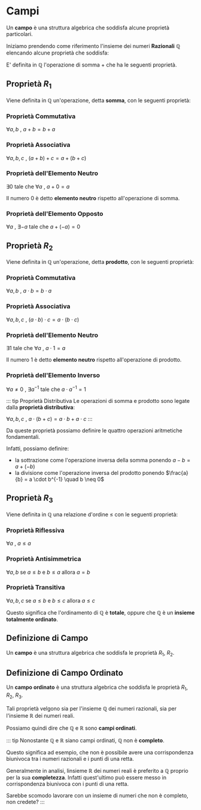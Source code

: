# Campi

Un **campo** è una struttura algebrica che soddisfa alcune proprietà particolari.

Iniziamo prendendo come riferimento l'insieme dei numeri **Razionali** $\mathbb{Q}$ elencando alcune proprietà che soddisfa:

E' definita in $\mathbb{Q}$ l'operazione di somma $+$ che ha le seguenti proprietà.

## Proprietà ${R_1}$

Viene definita in $\mathbb{Q}$ un'operazione, detta **somma**, con le seguenti proprietà:

### Proprietà Commutativa

$\forall a,b$ , $a+b = b+a$

### Proprietà Associativa

$\forall a,b,c$ , $(a+b)+c = a+(b+c)$

### Proprietà dell'Elemento Neutro

$\exists 0$ tale che $\forall a$ , $a+0 = a$

Il numero $0$ è detto **elemento neutro** rispetto all'operazione di somma.

### Proprietà dell'Elemento Opposto

$\forall a$ , $\exists -a$ tale che $a+(-a) = 0$

## Proprietà ${R_2}$

Viene definita in $\mathbb{Q}$ un'operazione, detta **prodotto**, con le seguenti proprietà:

### Proprietà Commutativa

$\forall a,b$ , $a \cdot b = b \cdot a$

### Proprietà Associativa

$\forall a,b,c$ , $(a \cdot b) \cdot c = a \cdot (b \cdot c)$

### Proprietà dell'Elemento Neutro

$\exists 1$ tale che $\forall a$ , $a \cdot 1 = a$

Il numero $1$ è detto **elemento neutro** rispetto all'operazione di prodotto.

### Proprietà dell'Elemento Inverso

$\forall a \neq 0$ , $\exists a^{-1}$ tale che $a \cdot a^{-1} = 1$

::: tip Proprietà Distributiva
Le operazioni di somma e prodotto sono legate dalla **proprietà distributiva**:

$\forall a,b,c$ , $a \cdot (b+c) = a \cdot b + a \cdot c$
:::

Da queste proprietà possiamo definire le quattro operazioni aritmetiche fondamentali.

Infatti, possiamo definire:

- la sottrazione come l'operazione inversa della somma ponendo $a-b = a+(-b)$
- la divisione come l'operazione inversa del prodotto ponendo $\frac{a}{b} = a \cdot b^{-1} \quad b \neq 0$

## Proprietà ${R_3}$

Viene definita in $\mathbb{Q}$ una relazione d'ordine $\leq$ con le seguenti proprietà:

### Proprietà Riflessiva

$\forall a$ , $a \leq a$

### Proprietà Antisimmetrica

$\forall a,b$ se $a \leq b$ e $b \leq a$ allora $a = b$

### Proprietà Transitiva

$\forall a,b,c$ se $a \leq b$ e $b \leq c$ allora $a \leq c$

Questo significa che l'ordinamento di $\mathbb{Q}$ è **totale**, oppure che $\mathbb{Q}$ è un **insieme totalmente ordinato**.

## Definizione di Campo

Un **campo** è una struttura algebrica che soddisfa le proprietà ${R_1}$, ${R_2}$.

## Definizione di Campo Ordinato

Un **campo ordinato** è una struttura algebrica che soddisfa le proprietà ${R_1}$, ${R_2}$, ${R_3}$.

Tali proprietà velgono sia per l'insieme $\mathbb{Q}$ dei numeri razionali, sia per l'insieme $\mathbb{R}$ dei numeri reali.

Possiamo quindi dire che $\mathbb{Q}$ e $\mathbb{R}$ sono **campi ordinati**.

::: tip
Nonostante $\mathbb{Q}$ e $\mathbb{R}$ siano campi ordinati, $\mathbb{Q}$ non è **completo**.

Questo significa ad esempio, che non è possibile avere una corrispondenza biunivoca tra i numeri razionali e i punti di una retta.

Generalmente in analisi, linsieme $\mathbb{R}$ dei numeri reali è preferito a $\mathbb{Q}$ proprio per la sua **completezza**. Infatti quest'ultimo può essere messo in corrispondenza biunivoca con i punti di una retta.

Sarebbe scomodo lavorare con un insieme di numeri che non è completo, non credete?
:::